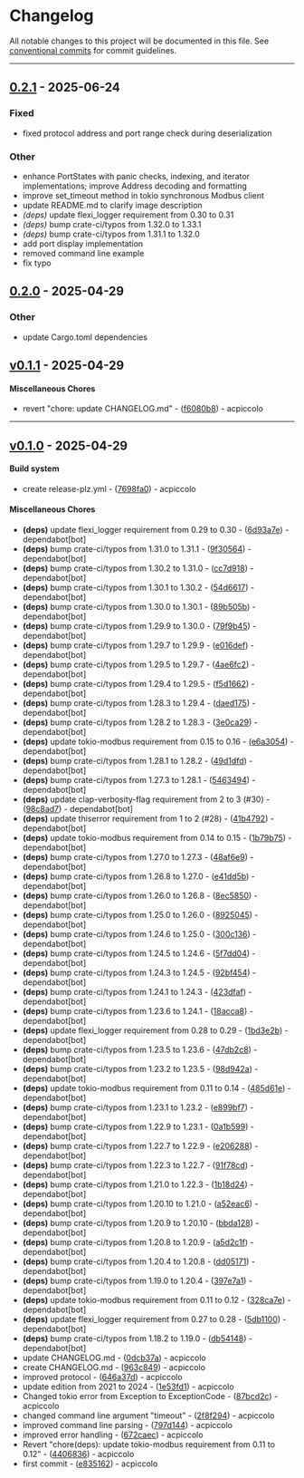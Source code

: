 # Changelog
All notable changes to this project will be documented in this file. See [conventional commits](https://www.conventionalcommits.org/) for commit guidelines.

- - -

## [0.2.1](https://github.com/acpiccolo/R413D08-Controller/compare/v0.2.0...v0.2.1) - 2025-06-24

### Fixed

- fixed protocol address and port range check during deserialization

### Other

- enhance PortStates with panic checks, indexing, and iterator implementations; improve Address decoding and formatting
- improve set_timeout method in tokio synchronous Modbus client
- update README.md to clarify image description
- *(deps)* update flexi_logger requirement from 0.30 to 0.31
- *(deps)* bump crate-ci/typos from 1.32.0 to 1.33.1
- *(deps)* bump crate-ci/typos from 1.31.1 to 1.32.0
- add port display implementation
- removed command line example
- fix typo

## [0.2.0](https://github.com/acpiccolo/R413D08-Controller/compare/v0.1.1...v0.2.0) - 2025-04-29

### Other

- update Cargo.toml dependencies

## [v0.1.1](https://github.com/acpiccolo/R413D08-controller/compare/f6080b867a6631289dbad4fee81e2054df1fbdb1..v0.1.1) - 2025-04-29
#### Miscellaneous Chores
- revert "chore: update CHANGELOG.md" - ([f6080b8](https://github.com/acpiccolo/R413D08-controller/commit/f6080b867a6631289dbad4fee81e2054df1fbdb1)) - acpiccolo

- - -

## [v0.1.0](https://github.com/acpiccolo/R413D08-controller/compare/e8351627f58de1f473f1e0bd1f57ca1fa19b51ee..v0.1.0) - 2025-04-29
#### Build system
- create release-plz.yml - ([7698fa0](https://github.com/acpiccolo/R413D08-controller/commit/7698fa0b8596a50c57438840ebc926aadffe4a5b)) - acpiccolo
#### Miscellaneous Chores
- **(deps)** update flexi_logger requirement from 0.29 to 0.30 - ([6d93a7e](https://github.com/acpiccolo/R413D08-controller/commit/6d93a7e3a9bb61d4a1e99972ff6582be24e3e2da)) - dependabot[bot]
- **(deps)** bump crate-ci/typos from 1.31.0 to 1.31.1 - ([9f30564](https://github.com/acpiccolo/R413D08-controller/commit/9f305649a21550689cd0219f4e018d078b9565ff)) - dependabot[bot]
- **(deps)** bump crate-ci/typos from 1.30.2 to 1.31.0 - ([cc7d918](https://github.com/acpiccolo/R413D08-controller/commit/cc7d9182409678846d3532d9b3d4484827910b4f)) - dependabot[bot]
- **(deps)** bump crate-ci/typos from 1.30.1 to 1.30.2 - ([54d6617](https://github.com/acpiccolo/R413D08-controller/commit/54d661794f5c02f92ad1c71d5a38611de3703597)) - dependabot[bot]
- **(deps)** bump crate-ci/typos from 1.30.0 to 1.30.1 - ([89b505b](https://github.com/acpiccolo/R413D08-controller/commit/89b505b95a3964ab5c1424d68da2d39768ca098d)) - dependabot[bot]
- **(deps)** bump crate-ci/typos from 1.29.9 to 1.30.0 - ([79f9b45](https://github.com/acpiccolo/R413D08-controller/commit/79f9b459aa3a76f7b9b23f9bccf208f4596fa51c)) - dependabot[bot]
- **(deps)** bump crate-ci/typos from 1.29.7 to 1.29.9 - ([e016def](https://github.com/acpiccolo/R413D08-controller/commit/e016def5ee71c5f176baf0e6301af4e6084d024c)) - dependabot[bot]
- **(deps)** bump crate-ci/typos from 1.29.5 to 1.29.7 - ([4ae6fc2](https://github.com/acpiccolo/R413D08-controller/commit/4ae6fc22032856c4436bbe627b0ca27153555380)) - dependabot[bot]
- **(deps)** bump crate-ci/typos from 1.29.4 to 1.29.5 - ([f5d1662](https://github.com/acpiccolo/R413D08-controller/commit/f5d166201db357e02cf349f45a04a56c982da678)) - dependabot[bot]
- **(deps)** bump crate-ci/typos from 1.28.3 to 1.29.4 - ([daed175](https://github.com/acpiccolo/R413D08-controller/commit/daed175c3d6aecdfe5d8439a74ab6b85c3d30726)) - dependabot[bot]
- **(deps)** bump crate-ci/typos from 1.28.2 to 1.28.3 - ([3e0ca29](https://github.com/acpiccolo/R413D08-controller/commit/3e0ca29ba9da9de8991555b0715e59467d46e9bf)) - dependabot[bot]
- **(deps)** update tokio-modbus requirement from 0.15 to 0.16 - ([e6a3054](https://github.com/acpiccolo/R413D08-controller/commit/e6a3054ff3c0f2da6aa324c0740315cef23bc8df)) - dependabot[bot]
- **(deps)** bump crate-ci/typos from 1.28.1 to 1.28.2 - ([49d1dfd](https://github.com/acpiccolo/R413D08-controller/commit/49d1dfd59a4d7998e244f3a62af4f96883fbb577)) - dependabot[bot]
- **(deps)** bump crate-ci/typos from 1.27.3 to 1.28.1 - ([5463494](https://github.com/acpiccolo/R413D08-controller/commit/5463494bab6ce77a889ac418ed4514e082b3e996)) - dependabot[bot]
- **(deps)** update clap-verbosity-flag requirement from 2 to 3 (#30) - ([98c8ad7](https://github.com/acpiccolo/R413D08-controller/commit/98c8ad71fed082c47f92fc7b8696ec99a759020f)) - dependabot[bot]
- **(deps)** update thiserror requirement from 1 to 2 (#28) - ([41b4792](https://github.com/acpiccolo/R413D08-controller/commit/41b4792d2cce0b159c6376bdabf33c7e046d43b4)) - dependabot[bot]
- **(deps)** update tokio-modbus requirement from 0.14 to 0.15 - ([1b79b75](https://github.com/acpiccolo/R413D08-controller/commit/1b79b75249f5c4ce43ee579d237e4c2169fe45d5)) - dependabot[bot]
- **(deps)** bump crate-ci/typos from 1.27.0 to 1.27.3 - ([48af6e9](https://github.com/acpiccolo/R413D08-controller/commit/48af6e9632bd29e5666b0e1c8118165d0a14bee1)) - dependabot[bot]
- **(deps)** bump crate-ci/typos from 1.26.8 to 1.27.0 - ([e41dd5b](https://github.com/acpiccolo/R413D08-controller/commit/e41dd5ba5ad4ee403ced5d1cae9f85e391e99c17)) - dependabot[bot]
- **(deps)** bump crate-ci/typos from 1.26.0 to 1.26.8 - ([8ec5850](https://github.com/acpiccolo/R413D08-controller/commit/8ec5850660ace8e67c83d4e575b1f3ceb658e8db)) - dependabot[bot]
- **(deps)** bump crate-ci/typos from 1.25.0 to 1.26.0 - ([8925045](https://github.com/acpiccolo/R413D08-controller/commit/892504534ce9fa471c8f16dddec0419b037bc94d)) - dependabot[bot]
- **(deps)** bump crate-ci/typos from 1.24.6 to 1.25.0 - ([300c136](https://github.com/acpiccolo/R413D08-controller/commit/300c136e5764f2b7bb2320c1583b659d6bcf9725)) - dependabot[bot]
- **(deps)** bump crate-ci/typos from 1.24.5 to 1.24.6 - ([5f7dd04](https://github.com/acpiccolo/R413D08-controller/commit/5f7dd04070ca57d91edd4d0d3f2803bbd9e18853)) - dependabot[bot]
- **(deps)** bump crate-ci/typos from 1.24.3 to 1.24.5 - ([92bf454](https://github.com/acpiccolo/R413D08-controller/commit/92bf45470584174f0aae1534b4c6f2297f005132)) - dependabot[bot]
- **(deps)** bump crate-ci/typos from 1.24.1 to 1.24.3 - ([423dfaf](https://github.com/acpiccolo/R413D08-controller/commit/423dfaf8ebeffaa09a5ed920678a9895c5fe8e9c)) - dependabot[bot]
- **(deps)** bump crate-ci/typos from 1.23.6 to 1.24.1 - ([18acca8](https://github.com/acpiccolo/R413D08-controller/commit/18acca8024c994fe48537753d053aeeb560ef441)) - dependabot[bot]
- **(deps)** update flexi_logger requirement from 0.28 to 0.29 - ([1bd3e2b](https://github.com/acpiccolo/R413D08-controller/commit/1bd3e2b9489dc3d4cf48f208d4403ce16aef464a)) - dependabot[bot]
- **(deps)** bump crate-ci/typos from 1.23.5 to 1.23.6 - ([47db2c8](https://github.com/acpiccolo/R413D08-controller/commit/47db2c811a48eebb5f8367cf9508f8c30ca5a30f)) - dependabot[bot]
- **(deps)** bump crate-ci/typos from 1.23.2 to 1.23.5 - ([98d942a](https://github.com/acpiccolo/R413D08-controller/commit/98d942a99246772bd22445a2f5ae8640a2dfd90a)) - dependabot[bot]
- **(deps)** update tokio-modbus requirement from 0.11 to 0.14 - ([485d61e](https://github.com/acpiccolo/R413D08-controller/commit/485d61ebff13642b0415b6e5f064a79dfbe4e969)) - dependabot[bot]
- **(deps)** bump crate-ci/typos from 1.23.1 to 1.23.2 - ([e899bf7](https://github.com/acpiccolo/R413D08-controller/commit/e899bf70cde910fd8bc236750a02d84fabebfa61)) - dependabot[bot]
- **(deps)** bump crate-ci/typos from 1.22.9 to 1.23.1 - ([0a1b599](https://github.com/acpiccolo/R413D08-controller/commit/0a1b599933d385ca2ba4f0954b3cea8df163a68d)) - dependabot[bot]
- **(deps)** bump crate-ci/typos from 1.22.7 to 1.22.9 - ([e206288](https://github.com/acpiccolo/R413D08-controller/commit/e206288b97a13dd2a9a5f3770a4940afbf94d897)) - dependabot[bot]
- **(deps)** bump crate-ci/typos from 1.22.3 to 1.22.7 - ([91f78cd](https://github.com/acpiccolo/R413D08-controller/commit/91f78cdc95dd411d82e0db4bf5b7663c79700e65)) - dependabot[bot]
- **(deps)** bump crate-ci/typos from 1.21.0 to 1.22.3 - ([1b18d24](https://github.com/acpiccolo/R413D08-controller/commit/1b18d240f33810687a9751a54cfe721a32c5d6e9)) - dependabot[bot]
- **(deps)** bump crate-ci/typos from 1.20.10 to 1.21.0 - ([a52eac6](https://github.com/acpiccolo/R413D08-controller/commit/a52eac6b5345fd6962aa48f19d1eebee8051864c)) - dependabot[bot]
- **(deps)** bump crate-ci/typos from 1.20.9 to 1.20.10 - ([bbda128](https://github.com/acpiccolo/R413D08-controller/commit/bbda128104b1bc3ce032471534740d047b9f7ee1)) - dependabot[bot]
- **(deps)** bump crate-ci/typos from 1.20.8 to 1.20.9 - ([a5d2c1f](https://github.com/acpiccolo/R413D08-controller/commit/a5d2c1f6c1503b5f3da16e8fe5f838cacb6f9edf)) - dependabot[bot]
- **(deps)** bump crate-ci/typos from 1.20.4 to 1.20.8 - ([dd05171](https://github.com/acpiccolo/R413D08-controller/commit/dd0517137805974109dc117ffd83fec809206af2)) - dependabot[bot]
- **(deps)** bump crate-ci/typos from 1.19.0 to 1.20.4 - ([397e7a1](https://github.com/acpiccolo/R413D08-controller/commit/397e7a1a7a0309ae58388419a65f3f7774611a78)) - dependabot[bot]
- **(deps)** update tokio-modbus requirement from 0.11 to 0.12 - ([328ca7e](https://github.com/acpiccolo/R413D08-controller/commit/328ca7ed54471781c5a898e57e9335a48002f7a2)) - dependabot[bot]
- **(deps)** update flexi_logger requirement from 0.27 to 0.28 - ([5db1100](https://github.com/acpiccolo/R413D08-controller/commit/5db1100c796d3b5d12ae8775315b432e6f7957b1)) - dependabot[bot]
- **(deps)** bump crate-ci/typos from 1.18.2 to 1.19.0 - ([db54148](https://github.com/acpiccolo/R413D08-controller/commit/db541481c32c4b8c3864ab8bf4de8297436cc105)) - dependabot[bot]
- update CHANGELOG.md - ([0dcb37a](https://github.com/acpiccolo/R413D08-controller/commit/0dcb37a9e2b13a1993a262fab6496da044131d0a)) - acpiccolo
- create CHANGELOG.md - ([963c849](https://github.com/acpiccolo/R413D08-controller/commit/963c8499da41972ced4f3662f45fb4f8a5056f33)) - acpiccolo
- improved protocol - ([646a37d](https://github.com/acpiccolo/R413D08-controller/commit/646a37d7984b1e16ef584608e104feca01873ff3)) - acpiccolo
- update edition from 2021 to 2024 - ([1e53fd1](https://github.com/acpiccolo/R413D08-controller/commit/1e53fd1b75ce8763147e1f36d7cbf83845655195)) - acpiccolo
- Changed tokio error from Exception to ExceptionCode - ([87bcd2c](https://github.com/acpiccolo/R413D08-controller/commit/87bcd2c0f1f8cc0cb3bf9c3e4c00080a02752f02)) - acpiccolo
- changed command line argument "timeout" - ([2f8f294](https://github.com/acpiccolo/R413D08-controller/commit/2f8f294687b8276cda4edbfb297d9f62b054a05e)) - acpiccolo
- improved command line parsing - ([797d144](https://github.com/acpiccolo/R413D08-controller/commit/797d1440615128cf0ccf08c6b7caf826666bd87c)) - acpiccolo
- improved error handling - ([672caec](https://github.com/acpiccolo/R413D08-controller/commit/672caec74bbf5fa9b9fc90f3683d31c52218a236)) - acpiccolo
- Revert "chore(deps): update tokio-modbus requirement from 0.11 to 0.12" - ([4406836](https://github.com/acpiccolo/R413D08-controller/commit/4406836bf9635af3a7e3ff2aa26e6e7162b707e8)) - acpiccolo
- first commit - ([e835162](https://github.com/acpiccolo/R413D08-controller/commit/e8351627f58de1f473f1e0bd1f57ca1fa19b51ee)) - acpiccolo

